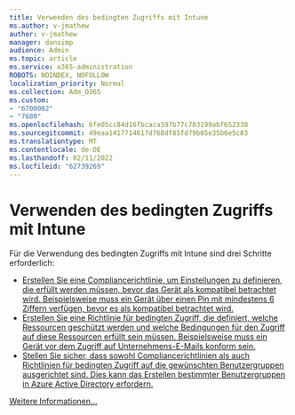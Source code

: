```yaml
---
title: Verwenden des bedingten Zugriffs mit Intune
ms.author: v-jmathew
author: v-jmathew
manager: dansimp
audience: Admin
ms.topic: article
ms.service: o365-administration
ROBOTS: NOINDEX, NOFOLLOW
localization_priority: Normal
ms.collection: Adm_O365
ms.custom:
- "6700002"
- "7680"
ms.openlocfilehash: 6fe05cc84d16fbcaca397b77c703199abf652338
ms.sourcegitcommit: 49eaa1417714617d768df85fd79b65e35b6e5c83
ms.translationtype: MT
ms.contentlocale: de-DE
ms.lasthandoff: 02/11/2022
ms.locfileid: "62739269"
---
```

# <a name="using-conditional-access-with-intune"></a>Verwenden des bedingten Zugriffs mit Intune

Für die Verwendung des bedingten Zugriffs mit Intune sind drei Schritte erforderlich:

- [Erstellen Sie eine Compliancerichtlinie, um Einstellungen zu definieren, die erfüllt werden müssen, bevor das Gerät als kompatibel betrachtet wird. Beispielsweise muss ein Gerät über einen Pin mit mindestens 6 Ziffern verfügen, bevor es als kompatibel betrachtet wird.](https://docs.microsoft.com/mem/intune/protect/create-compliance-policy)
- [Erstellen Sie eine Richtlinie für bedingten Zugriff, die definiert, welche Ressourcen geschützt werden und welche Bedingungen für den Zugriff auf diese Ressourcen erfüllt sein müssen. Beispielsweise muss ein Gerät vor dem Zugriff auf Unternehmens-E-Mails konform sein.](https://docs.microsoft.com/mem/intune/protect/tutorial-protect-email-on-unmanaged-devices#create-conditional-access-policies)
- [Stellen Sie sicher, dass sowohl Compliancerichtlinien als auch Richtlinien für bedingten Zugriff auf die gewünschten Benutzergruppen ausgerichtet sind. Dies kann das Erstellen bestimmter Benutzergruppen in Azure Active Directory erfordern.](https://docs.microsoft.com/troubleshoot/mem/intune/troubleshoot-conditional-access)

[Weitere Informationen...](https://docs.microsoft.com/mem/intune/protect/device-compliance-get-started)
